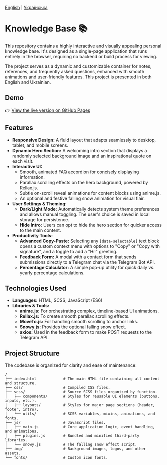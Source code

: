 [English](./README.md) | [Українська](./README.uk.md)
# Knowledge Base 📚

This repository contains a highly interactive and visually appealing personal knowledge base. It's designed as a single-page application that runs entirely in the browser, requiring no backend or build process for viewing.

The project serves as a dynamic and customizable container for notes, references, and frequently asked questions, enhanced with smooth animations and user-friendly features. This project is presented in both English and Ukrainian.


## Demo

👉 [View the live version on GitHub Pages](https://niarosss.github.io/knowledge-base/)


## Features

-   **Responsive Design:** A fluid layout that adapts seamlessly to desktop, tablet, and mobile screens.
-   **Dynamic Hero Section:** A welcoming intro section that displays a randomly selected background image and an inspirational quote on each visit.
-   **Interactive UI:**
    -   Smooth, animated FAQ accordion for concisely displaying information.
    -   Parallax scrolling effects on the hero background, powered by Rellax.js.
    -   Subtle on-scroll reveal animations for content blocks using anime.js.
    -   An optional and festive falling snow animation for visual flair.
-   **User Settings & Theming:**
    -   **Dark/Light Mode:** Automatically detects system theme preferences and allows manual toggling. The user's choice is saved in local storage for persistence.
    -   **Hide Intro:** Users can opt to hide the hero section for quicker access to the main content.
-   **Productivity Tools:**
    -   **Advanced Copy-Paste:** Selecting any `[data-selectable]` text block opens a custom context menu with options to "Copy" or "Copy with signature", and a toggle to add a "Hi!" greeting.
    -   **Feedback Form:** A modal with a contact form that sends submissions directly to a Telegram chat via the Telegram Bot API.
    -   **Percentage Calculator:** A simple pop-up utility for quick daily vs. yearly percentage calculations.
## Technologies Used

-   **Languages:** HTML, SCSS, JavaScript (ES6)
-   **Libraries & Tools:**
    -   **anime.js:** For orchestrating complex, timeline-based UI animations.
    -   **Rellax.js:** To create smooth parallax scrolling effects.
    -   **MoveTo.js:** For handling smooth scrolling to anchor links.
    -   **Snowy.js:** Provides the optional falling snow effect.
    -   **axios:** Used in the feedback form to make POST requests to the Telegram API.
## Project Structure

The codebase is organized for clarity and ease of maintenance:

```
/
├── index.html            # The main HTML file containing all content and structure.
├── css/                  # Compiled CSS files.
├── scss/                 # Source SCSS files organized by function.
│   ├── components/       # Styles for reusable UI elements (buttons, inputs, etc.).
│   ├── layouts/          # Styles for major page sections (header, footer, intro).
│   └── utils/            # SCSS variables, mixins, animations, and fonts.
├── js/                   # JavaScript files.
│   ├── main.js           # Core application logic, event handling, and animations.
│   ├── plugins.js        # Bundled and minified third-party libraries.
│   └── snowy.js          # The falling snow effect script.
├── img/                  # Background images, logos, and other assets.
└── fonts/                # Custom icon fonts.
```
